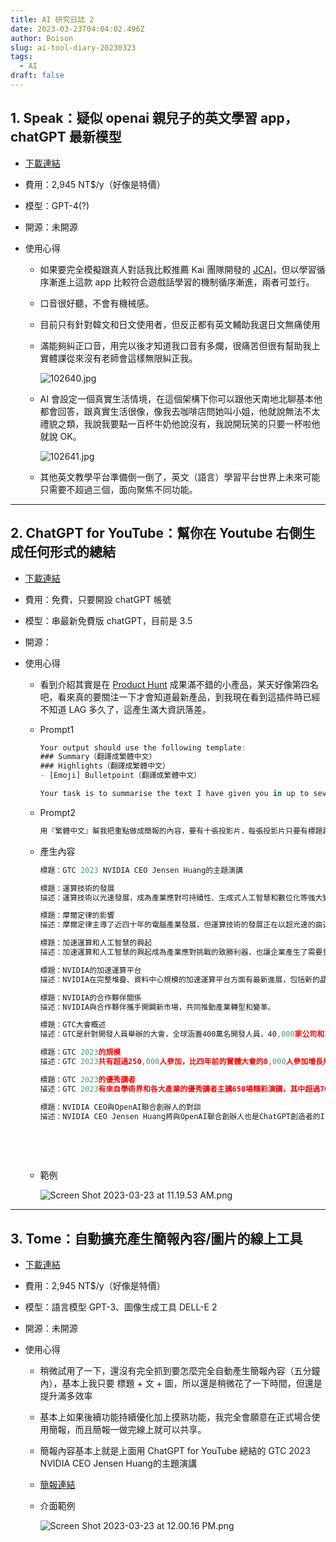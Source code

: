 ```yaml
---
title: AI 研究日誌 2
date: 2023-03-23T04:04:02.496Z
author: Boison
slug: ai-tool-diary-20230323
tags:
  - AI
draft: false
---
```

## 1. Speak：疑似 openai 親兒子的英文學習 app，chatGPT 最新模型

* [下載連結](https://www.speak.com/)
* 費用：2,945 NT$/y（好像是特價）
* 模型：GPT-4(?)
* 開源：未開源
* 使用心得

  * 如果要完全模擬跟真人對話我比較推薦 Kai 團隊開發的 [JCAI](https://www.jcai.tw/)，但以學習循序漸進上這款 app 比較符合遊戲話學習的機制循序漸進，兩者可並行。
  * 口音很好聽，不會有機械感。
  * 目前只有針對韓文和日文使用者，但反正都有英文輔助我選日文無痛使用
  * 滿能夠糾正口音，用完以後才知道我口音有多爛，很痛苦但很有幫助我上實體課從來沒有老師會這樣無限糾正我。

    ![102640.jpg](/img/102640.jpg)
  * AI 會設定一個真實生活情境，在這個架構下你可以跟他天南地北聊基本他都會回答，跟真實生活很像，像我去咖啡店問她叫小姐，他就說無法不太禮貌之類，我說我要點一百杯牛奶他說沒有，我說開玩笑的只要一杯啦他就說 OK。

    ![102641.jpg](/img/102641.jpg)
  * 其他英文教學平台準備倒一倒了，英文（語言）學習平台世界上未來可能只需要不超過三個，面向聚焦不同功能。

- - -

## 2. ChatGPT for YouTube：幫你在 Youtube 右側生成任何形式的總結

* [下載連結](https://chatgpt4youtube.com/)
* 費用：免費，只要開設 chatGPT 帳號
* 模型：串最新免費版 chatGPT，目前是 3.5 
* 開源：
* 使用心得

  * 看到介紹其實是在 [Product Hunt](https://www.producthunt.com/) 成果滿不錯的小產品，某天好像第四名吧，看來真的要關注一下才會知道最新產品，到我現在看到這插件時已經不知道 LAG 多久了，這產生滿大資訊落差。
  * Prompt1

    ```javascript
    Your output should use the following template:
    ### Summary（翻譯成繁體中文）
    ### Highlights（翻譯成繁體中文）
    - [Emoji] Bulletpoint（翻譯成繁體中文）

    Your task is to summarise the text I have given you in up to seven concise bullet points, starting with a short highlight. Choose an appropriate emoji for each bullet point. Use the text above: {{Title}} {{Transcript}}.
    ```
  * Prompt2

    ```javascript
    用『繁體中文』幫我把重點做成簡報的內容，要有十張投影片，每張投影片只要有標題跟一行描述即可
    ```
  * 產生內容

    ```javascript
    標題：GTC 2023 NVIDIA CEO Jensen Huang的主題演講

    標題：運算技術的發展 
    描述：運算技術以光速發展，成為產業應對可持續性、生成式人工智慧和數位化等強大變動的工具。

    標題：摩爾定律的影響 
    描述：摩爾定律主導了近四十年的電腦產業發展，但運算技術的發展正在以超光速的曲速引擎取代它。

    標題：加速運算和人工智慧的興起 
    描述：加速運算和人工智慧的興起成為產業應對挑戰的致勝利器，也讓企業產生了需要重新思考產品設計和商業模式的急迫感。

    標題：NVIDIA的加速運算平台 
    描述：NVIDIA在完整堆疊、資料中心規模的加速運算平台方面有最新進展，包括新的晶片和系統、加速函式庫、雲端服務、人工智慧等。

    標題：NVIDIA的合作夥伴關係 
    描述：NVIDIA與合作夥伴攜手開闢新市場，共同推動產業轉型和變革。

    標題：GTC大會概述 
    描述：GTC是針對開發人員舉辦的大會，全球涵蓋400萬名開發人員、40,000家公司和14,000家新創公司。

    標題：GTC 2023的規模 
    描述：GTC 2023共有超過250,000人參加，比四年前的實體大會的8,000人參加增長飛快。

    標題：GTC 2023的優秀講者 
    描述：GTC 2023有來自學術界和各大產業的優秀講者主講650場精彩演講，其中超過70場以生成式人工智慧為主題。

    標題：NVIDIA CEO與OpenAI聯合創辦人的對談 
    描述：NVIDIA CEO Jensen Huang將與OpenAI聯合創辦人也是ChatGPT創造者的Ilya Sutskever進行一場特別的爐邊對談。
    ```

    &nbsp;

    &nbsp;
  * 範例

    ![Screen Shot 2023-03-23 at 11.19.53 AM.png](/img/screen-shot-2023-03-23-at-11.19.53-am.png)

- - -

## 3. Tome：自動擴充產生簡報內容/圖片的線上工具

* [下載連結](https://tome.app/invite/boison-st-clfkjxm5d3mwy4083hlm60xvu)
* 費用：2,945 NT$/y（好像是特價）
* 模型：語言模型 GPT-3、圖像生成工具 DELL-E 2
* 開源：未開源
* 使用心得

  * 稍微試用了一下，還沒有完全抓到要怎麼完全自動產生簡報內容（五分鐘內），基本上我只要 標題 + 文 + 圖，所以還是稍微花了一下時間，但還是提升滿多效率
  * 基本上如果後續功能持續優化加上摸熟功能，我完全會願意在正式場合使用簡報，而且簡報一做完線上就可以共享。
  * 簡報內容基本上就是上面用 ChatGPT for YouTube 總結的 GTC 2023 NVIDIA CEO Jensen Huang的主題演講
  * [簡報連結](https://tome.app/boison/gtc-2023-nvidia-ceo-jensen-huang-clfkk17tw0geodl40w6np0kv6?page=clfkk17vv0geqdl40xnzwkb90)
  * 介面範例

    ![Screen Shot 2023-03-23 at 12.00.16 PM.png](/img/screen-shot-2023-03-23-at-12.00.16-pm.png)